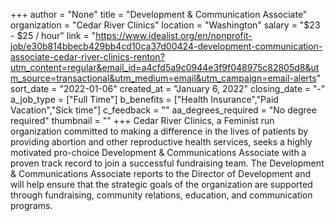 +++
author = "None"
title = "Development & Communication Associate"
organization = "Cedar River Clinics"
location = "Washington"
salary = "$23 - $25 / hour"
link = "https://www.idealist.org/en/nonprofit-job/e30b814bbecb429bb4cd10ca37d00424-development-communication-associate-cedar-river-clinics-renton?utm_content=regular&email_id=a4cfd5a9c0944e3f9f048975c82805d8&utm_source=transactional&utm_medium=email&utm_campaign=email-alerts"
sort_date = "2022-01-06"
created_at = "January 6, 2022"
closing_date = "-"
a_job_type = ["Full Time"]
b_benefits = ["Health Insurance","Paid Vacation","Sick time"]
c_feedback = ""
aa_degrees_required = "No degree required"
thumbnail = ""
+++
Cedar River Clinics, a Feminist run organization committed to making a difference in the lives of patients by providing abortion and other reproductive health services, seeks a highly motivated pro-choice Development & Communications Associate with a proven track record to join a successful fundraising team. The Development & Communications Associate reports to the Director of Development and will help ensure that the strategic goals of the organization are supported through fundraising, community relations, education, and communication programs.